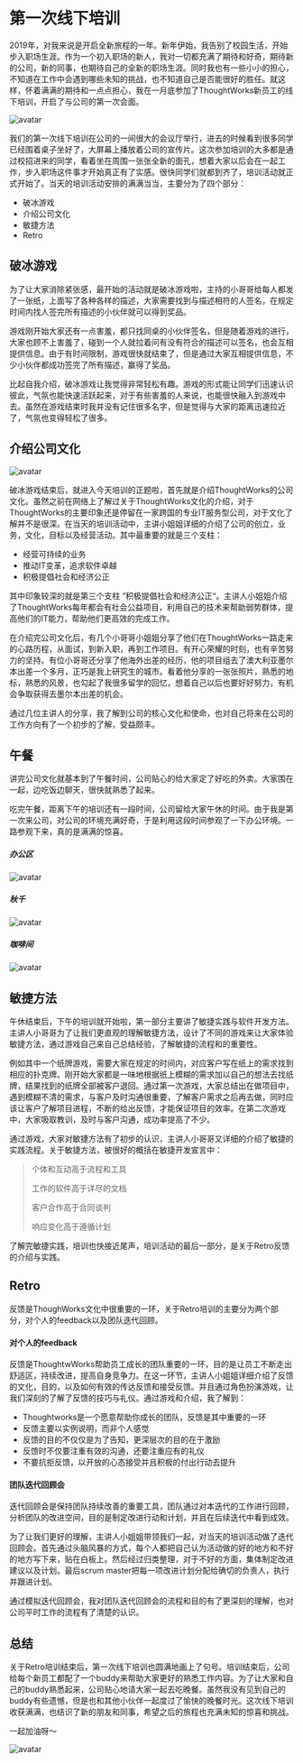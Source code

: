 # 第一次线下培训

2019年，对我来说是开启全新旅程的一年。新年伊始，我告别了校园生活，开始步入职场生涯。作为一个初入职场的新人，我对一切都充满了期待和好奇，期待新的公司，新的同事，也期待自己的全新的职场生涯。同时我也有一些小小的担心，不知道在工作中会遇到哪些未知的挑战，也不知道自己是否能很好的胜任。就这样，怀着满满的期待和一点点担心，我在一月底参加了ThoughtWorks新员工的线下培训，开启了与公司的第一次会面。

![avatar](https://ws4.sinaimg.cn/large/006tKfTcly1g0czcmfuj4j31400u0dma.jpg)

我们的第一次线下培训在公司的一间很大的会议厅举行，进去的时候看到很多同学已经围着桌子坐好了，大屏幕上播放着公司的宣传片。这次参加培训的大多都是通过校招进来的同学，看着坐在周围一张张全新的面孔，想着大家以后会在一起工作，步入职场这件事才开始真正有了实感。很快同学们就都到齐了，培训活动就正式开始了。当天的培训活动安排的满满当当，主要分为了四个部分：

- 破冰游戏
- 介绍公司文化
- 敏捷方法
- Retro



 ## 破冰游戏

为了让大家消除紧张感，最开始的活动就是破冰游戏啦，主持的小哥哥给每人都发了一张纸，上面写了各种各样的描述，大家需要找到与描述相符的人签名，在规定时间内找人签完所有描述的小伙伴就可以得到奖品。

游戏刚开始大家还有一点害羞，都只找同桌的小伙伴签名，但是随着游戏的进行，大家也顾不上害羞了，碰到一个人就拉着问有没有符合的描述可以签名，也会互相提供信息。由于有时间限制，游戏很快就结束了，但是通过大家互相提供信息，不少小伙伴都成功签完了所有描述，赢得了奖品。

比起自我介绍，破冰游戏让我觉得非常轻松有趣。游戏的形式能让同学们迅速认识彼此，气氛也能快速活跃起来，对于有些害羞的人来说，也能很快融入到游戏中去。虽然在游戏结束时我并没有记住很多名字，但是觉得与大家的距离迅速拉近了，气氛也变得轻松了很多。

## 介绍公司文化

![avatar](https://ws3.sinaimg.cn/large/006tKfTcly1g0cyv0ji5rj31400u0jy0.jpg)

破冰游戏结束后，就进入今天培训的正题啦，首先就是介绍ThoughtWorks的公司文化。虽然之前在网络上了解过关于ThoughtWorks文化的介绍，对于ThoughtWorks的主要印象还是停留在一家跨国的专业IT服务型公司，对于文化了解并不是很深。在当天的培训活动中，主讲小姐姐详细的介绍了公司的创立，业务，文化，目标以及经营活动。其中最重要的就是三个支柱：

- 经营可持续的业务
- 推动IT变革，追求软件卓越
- 积极提倡社会和经济公正

其中印象较深的就是第三个支柱 ”积极提倡社会和经济公正“。主讲人小姐姐介绍了ThoughtWorks每年都会有社会公益项目，利用自己的技术来帮助弱势群体，提高他们的IT能力，帮助他们更高效的完成工作。

在介绍完公司文化后，有几个小哥哥小姐姐分享了他们在ThoughtWorks一路走来的心路历程，从面试，到新入职，再到工作项目。有开心荣耀的时刻，也有辛苦努力的坚持。有位小哥哥还分享了他海外出差的经历，他的项目组去了澳大利亚墨尔本出差一个多月，正巧是我上研究生的城市。看着他分享的一张张照片，熟悉的地标，熟悉的风景，也勾起了我很多留学的回忆，想着自己以后也要好好努力，有机会争取获得去墨尔本出差的机会。

通过几位主讲人的分享，我了解到公司的核心文化和使命，也对自己将来在公司的工作方向有了一个初步的了解，受益颇丰。



## 午餐

讲完公司文化就基本到了午餐时间，公司贴心的给大家定了好吃的外卖。大家围在一起，边吃饭边聊天，很快就熟悉了起来。

吃完午餐，距离下午的培训还有一段时间，公司留给大家午休的时间。由于我是第一次来公司，对公司的环境充满好奇，于是利用这段时间参观了一下办公环境。一路参观下来，真的是满满的惊喜。

##### 办公区

![avatar](https://ws2.sinaimg.cn/large/006tKfTcly1g0cyv6miymj31400u0q6r.jpg)

##### 秋千

![avatar](https://ws1.sinaimg.cn/large/006tKfTcly1g0cyvbzceij31400u044a.jpg)

##### 咖啡间

![avatar](https://ws3.sinaimg.cn/large/006tKfTcly1g0cyvid4avj31400u0jx8.jpg)

## 敏捷方法

午休结束后，下午的培训就开始啦，第一部分主要讲了敏捷实践与软件开发方法。主讲人小哥哥为了让我们更直观的理解敏捷方法，设计了不同的游戏来让大家体验敏捷方法，通过游戏自己来自己总结经验，了解敏捷的流程和的重要性。

例如其中一个纸牌游戏，需要大家在规定的时间内，对应客户写在纸上的需求找到相应的扑克牌。刚开始大家都是一味地根据纸上模糊的需求加以自己的想法去找纸牌，结果找到的纸牌全部被客户退回。通过第一次游戏，大家总结出在做项目中，遇到模糊不清的需求，与客户及时沟通很重要，了解客户需求之后再去做，同时应该让客户了解项目进程，不断的给出反馈，才能保证项目的效率。在第二次游戏中，大家吸取教训，及时与客户沟通，成功率提高了不少。

通过游戏，大家对敏捷方法有了初步的认识，主讲人小哥哥又详细的介绍了敏捷的实践流程。关于敏捷方法，被很好的概括在敏捷开发宣言中：

> 个体和互动高于流程和工具
>
> 工作的软件高于详尽的文档
>
> 客户合作高于合同谈判
>
> 响应变化高于遵循计划

了解完敏捷实践，培训也快接近尾声，培训活动的最后一部分，是关于Retro反馈的介绍与实践。



## Retro

反馈是ThoughWorks文化中很重要的一环，关于Retro培训的主要分为两个部分，对个人的feedback以及团队迭代回顾。

#### 对个人的feedback

反馈是ThoughtwWorks帮助员工成长的团队重要的一环，目的是让员工不断走出舒适区，持续改进，提高自身竞争力。在这一环节，主讲人小姐姐详细介绍了反馈的文化，目的，以及如何有效的传达反馈和接受反馈。并且通过角色扮演游戏，让我们深刻的了解了反馈的技巧与礼仪。通过游戏和介绍，我了解到：

- Thoughtworks是一个愿意帮助你成长的团队，反馈是其中重要的一环
- 反馈主要以实例说明，而非个人感觉
- 反馈的目的不仅仅是为了告知，更深层次的目的在于激励
- 反馈时不仅要注重有效的沟通，还要注重应有的礼仪
- 不要抗拒反馈，以开放的心态接受并且积极的付出行动去提升

#### 团队迭代回顾会

迭代回顾会是保持团队持续改善的重要工具，团队通过对本迭代的工作进行回顾，分析团队的改进空间，目的是制定改进行动和计划，并且在后续迭代中看到成效。

为了让我们更好的理解，主讲人小姐姐带领我们一起，对当天的培训活动做了迭代回顾会。首先通过头脑风暴的方式，每个人都把自己认为活动做的好的地方和不好的地方写下来，贴在白板上。然后经过归类整理，对于不好的方面，集体制定改进建议以及计划。最后scrum master把每一项改进计划分配给确切的负责人，执行并跟进计划。

通过模拟迭代回顾会，我对团队迭代回顾会的流程和目的有了更深刻的理解，也对公司平时工作的流程有了清楚的认识。



## 总结

关于Retro培训结束后，第一次线下培训也圆满地画上了句号。培训结束后，公司给每个新员工都配了一个buddy来帮助大家更好的熟悉工作内容。为了让大家和自己的buddy熟悉起来，公司贴心地请大家一起去吃晚餐。虽然我没有见到自己的buddy有些遗憾，但是也和其他小伙伴一起度过了愉快的晚餐时光。这次线下培训收获满满，也结识了新的朋友和同事，希望之后的旅程也充满未知的惊喜和挑战。

一起加油呀～

![avatar](https://ws3.sinaimg.cn/large/006tKfTcly1g0cyvpff9aj31400u0n0t.jpg)

